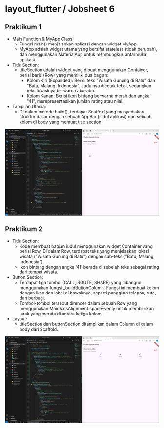# layout_flutter / Jobsheet 6

## Praktikum 1
* Main Function & MyApp Class:
  * Fungsi main() menjalankan aplikasi dengan widget MyApp.
  * MyApp adalah widget utama yang bersifat stateless (tidak berubah), dan menggunakan MaterialApp untuk membungkus antarmuka aplikasi.
* Title Section:
  * titleSection adalah widget yang dibuat menggunakan Container, berisi baris (Row) yang memiliki dua bagian:
    * Kolom Kiri (Expanded): Berisi teks "Wisata Gunung di Batu" dan "Batu, Malang, Indonesia". Judulnya dicetak tebal, sedangkan teks lokasinya berwarna abu-abu.
    * Kolom Kanan: Berisi ikon bintang berwarna merah dan angka "41", merepresentasikan jumlah rating atau nilai.
* Tampilan Utama:
  * Di dalam metode build(), terdapat Scaffold yang menyediakan struktur dasar dengan sebuah AppBar (judul aplikasi) dan sebuah kolom di body yang memuat title section.

![Screenshot P1J6](images/P1J6.png)


## Praktikum 2
* Title Section:
  * Kode membuat bagian judul menggunakan widget Container yang berisi Row. Di dalam Row, terdapat teks yang menjelaskan lokasi wisata ("Wisata Gunung di Batu") dengan sub-teks ("Batu, Malang, Indonesia").
  * Ikon bintang dengan angka '41' berada di sebelah teks sebagai rating dari tempat wisata.
* Button Section:
  * Terdapat tiga tombol (CALL, ROUTE, SHARE) yang dibangun menggunakan fungsi _buildButtonColumn. Fungsi ini membuat kolom dengan ikon dan label di bawahnya, seperti panggilan telepon, rute, dan berbagi.
  * Tombol-tombol tersebut dirender dalam sebuah Row yang menggunakan MainAxisAlignment.spaceEvenly untuk memberikan jarak yang merata di antara ketiga kolom.
* Layout:
  * titleSection dan buttonSection ditampilkan dalam Column di dalam body dari Scaffold.

![Screenshot P2J6](images/P2J6.png)
